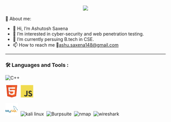  <div id="header" align="right">
   <a href="https://komarev.com/ghpvc/?username=a5h-u">
   <img src="https://komarev.com/ghpvc/?username=a5h-u&style=flat-square&color=blue" alt=""/>
   </a>  
 </div>
 <div id="header" align="center">
 <img src="https://media.giphy.com/media/M9gbBd9nbDrOTu1Mqx/giphy.gif" width="100"/>
 </div>
                                                          
💁 About me:                                                           
- 👋 Hi, I’m Ashutosh Saxena
- 👀 I’m interested in cyber-security and web penetration testing.
- 🌱 I’m currently persuing B.tech in CSE.
- 📫 How to reach me 📧ashu.saxena148@gmail.com 

---

### :hammer_and_wrench: Languages and Tools :
<div>
  <img src="https://github.com/isocpp/logos/blob/master/cpp_logo.svg" title="C++" alt="C++" width="40" height="40"/>&nbsp;
 
  <img src="https://github.com/devicons/devicon/blob/master/icons/html5/html5-original.svg" title="HTML5" alt="HTML" width="40" height="40"/>&nbsp;
  <img src="https://github.com/devicons/devicon/blob/master/icons/javascript/javascript-original.svg" title="JavaScript" alt="JavaScript" width="40" height="40"/>&nbsp;
 
  <img src="https://github.com/devicons/devicon/blob/master/icons/mysql/mysql-original-wordmark.svg" title="MySQL"  alt="MySQL" width="40" height="40"/>&nbsp;
  <img src="https://toppng.com/uploads/preview/kali-linux-logo-11562915225uyursxhbp6.png" title="kali linux" alt="kali linux" width="40" height="40"/>&nbsp;
  <img src="https://www.kindpng.com/picc/m/206-2064380_burp-suite-icon-png-transparent-png.png" title="Burpsuite"  alt="Burpsuite" width="60" height="40"/>&nbsp;
  <img src="https://nmap.org/images/nmap-logo-256x256.png" title="nmap" alt="nmap" width="40" height="40"/>&nbsp;
  <img src="https://w7.pngwing.com/pngs/708/366/png-transparent-wireshark-packet-analyzer-computer-software-protocol-analyzer-leopard-shark.png" title="wireshark" alt="wireshark" width="40" height="40"/>&nbsp;
</div>

